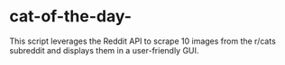 # cat-of-the-day-
This script leverages the Reddit API to scrape 10 images from the r/cats subreddit and displays them in a user-friendly GUI.
